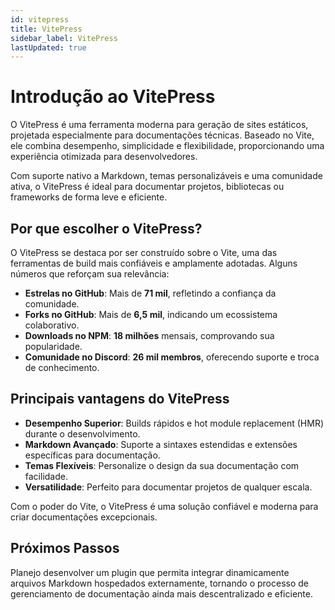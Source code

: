 ```yaml
---
id: vitepress
title: VitePress
sidebar_label: VitePress
lastUpdated: true
---
```


# Introdução ao VitePress

O VitePress é uma ferramenta moderna para geração de sites estáticos, projetada
especialmente para documentações técnicas. Baseado no Vite, ele combina
desempenho, simplicidade e flexibilidade, proporcionando uma experiência
otimizada para desenvolvedores.

Com suporte nativo a Markdown, temas personalizáveis e uma comunidade ativa, o
VitePress é ideal para documentar projetos, bibliotecas ou frameworks de forma
leve e eficiente.

## Por que escolher o VitePress?

O VitePress se destaca por ser construído sobre o Vite, uma das ferramentas de
build mais confiáveis e amplamente adotadas. Alguns números que reforçam sua
relevância:

- **Estrelas no GitHub**: Mais de **71 mil**, refletindo a confiança da
  comunidade.
- **Forks no GitHub**: Mais de **6,5 mil**, indicando um ecossistema
  colaborativo.
- **Downloads no NPM**: **18 milhões** mensais, comprovando sua popularidade.
- **Comunidade no Discord**: **26 mil membros**, oferecendo suporte e troca de
  conhecimento.

## Principais vantagens do VitePress

- **Desempenho Superior**: Builds rápidos e hot module replacement (HMR) durante
  o desenvolvimento.
- **Markdown Avançado**: Suporte a sintaxes estendidas e extensões específicas
  para documentação.
- **Temas Flexíveis**: Personalize o design da sua documentação com facilidade.
- **Versatilidade**: Perfeito para documentar projetos de qualquer escala.

Com o poder do Vite, o VitePress é uma solução confiável e moderna para criar
documentações excepcionais.

## Próximos Passos

Planejo desenvolver um plugin que permita integrar dinamicamente arquivos
Markdown hospedados externamente, tornando o processo de gerenciamento de
documentação ainda mais descentralizado e eficiente.

<script setup>
import {
  VPTeamPage,
  VPTeamPageTitle,
  VPTeamMembers
} from 'vitepress/theme'

const members = [
  {
    avatar: 'https://vitepress.dev/vitepress-logo-large.svg',
    name: 'VitePress',
    links: [
      { icon: 'github', link: 'https://github.com/vuejs/vitepress' },
    ]
  },
  {
    avatar: 'https://vite.dev/logo.svg',
    name: 'Vite',
    links: [
      { icon: 'github', link: 'https://github.com/vitejs/vite' },
    ]
  },
{
    avatar: 'https://vuejs.org/logo.svg',
    name: 'Vue',
    links: [
      { icon: 'github', link: 'https://github.com/vuejs/vue' },
    ]
  },
  {
    avatar: 'https://rollupjs.org/rollup-logo.svg',
    name: 'Rollup',
    links: [
      { icon: 'github', link: 'https://github.com/rollup/rollup' },
    ]
  },
  {
    avatar: 'https://pinia.vuejs.org/logo.png',
    name: 'Pinia',
    links: [
      { icon: 'github', link: 'https://github.com/vuejs/pinia' },
    ]
  },
  {
    avatar: 'https://vueuse.org/favicon.svg',
    name: 'VueUse',
    links: [
      { icon: 'github', link: 'https://github.com/vueuse/vueuse' },
    ]
  },
  {
    avatar: 'https://vitest.dev/logo-shadow.svg',
    name: 'Vitest',
    links: [
      { icon: 'github', link: 'https://vitest.dev' },
    ]
  },
  {
    avatar: 'https://d3js.org/logo.svg',
    name: 'D3',
    links: [
      { icon: 'github', link: 'https://github.com/d3/d3' },
    ]
  },
  {
    avatar: 'https://unocss.dev/logo.svg',
    name: 'UnoCSS',
    links: [
      { icon: 'github', link: 'https://github.com/unocss/unocss' },
    ]
  },
  {
    avatar: 'https://commitlint.js.org/assets/icon.png',
    name: 'Commitlint',
    links: [
      { icon: 'github', link: 'https://github.com/conventional-changelog/commitlint' },
    ]
  }
]
</script>

<VPTeamPageTitle>
  <template #title>
    Exemplos
  </template>
  <template #lead>
    Lista de bibliotecas e frameworks que utilizam VitePress.
  </template>
  </VPTeamPageTitle>
<VPTeamMembers :members="members" />
